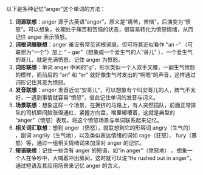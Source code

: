 以下是多种记忆“anger”这个单词的方法：
1. **词源联想**：anger 源于古英语“angor”，原义是“痛苦，苦恼”，后演变为“愤怒”。可以想象，长期处于痛苦和苦恼的状态，很容易转化为愤怒情绪，从而记住 anger 表示愤怒。
2. **词根词缀联想**：anger 虽没有常见词根词缀，但可将其近似看作 “an -” （可联想为“一个”）加上 “ - ger”（想象成一个爱生气的人“哥儿” ），一个爱生气的哥儿，就是充满愤怒，记住 anger 为愤怒。 
3. **词形联想**：单词 anger 中间的“g”，形状类似一个人双手叉腰，一副生气愤怒的模样，而前后的 “an” 和 “er” 就好像生气时发出的“啊嗯”的声音，这样通过词形记住其意为愤怒。
4. **发音联想**：anger 发音近似“安哥儿”，可以想象有个叫安哥儿的人，脾气不太好，一遇到事情就容易“愤怒”，借此记住单词的发音与词义。
5. **场景联想**：想象这样一个场景，在拥挤的马路上，有人突然插队，前面正常排队的司机瞬间脸涨得通红，紧握方向盘，嘴里嘟囔着，这就是典型的 “anger”（愤怒）表现，将这个愤怒场景与单词联系起来记忆。 
6. **相关词汇联想**：想到 anger（愤怒），就联想到它的形容词 angry（生气的） ，副词 angrily（生气地），以及类似表达情绪的词如 rage（狂怒）、 fury（暴怒）等，通过一组相关情绪词来加深对 anger 的记忆。 
7. **短语联想**：记住一些含有 anger 的短语，如“in anger”（愤怒地） 。想象一个人在争吵中，大喊着冲出房间，这时就可以说“He rushed out in anger”，通过短语及其应用场景来记忆 anger 的含义。 